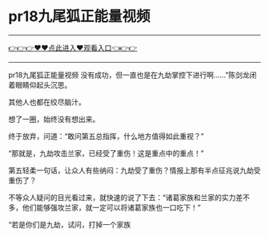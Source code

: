 # pr18九尾狐正能量视频

<hr/> <a href="https://github.com/kiuhd/dfrw/issues/1">👉👉👉♥♥点此进入♥观看入口👈👉👉</a><hr/>

pr18九尾狐正能量视频
没有成功，但一直也是在九劫掌控下进行啊……”陈剑龙闭着眼睛仰起头沉思。

其他人也都在绞尽脑汁。

想了一圈，始终没有想出来。

终于放弃，问道：“敢问第五总指挥，什么地方值得如此重视？”

“那就是，九劫攻击兰家，已经受了重伤！这是重点中的重点！”

第五轻柔一句话，让众人有些纳闷：九劫受了重伤？情报上那有半点征兆说九劫受重伤了？

不等众人疑问的目光看过来，就快速的说了下去：“诸葛家族和兰家的实力差不多，他们能够强攻兰家，就一定可以将诸葛家族也一口吃下！”

“若是你们是九劫，试问，打掉一个家族
